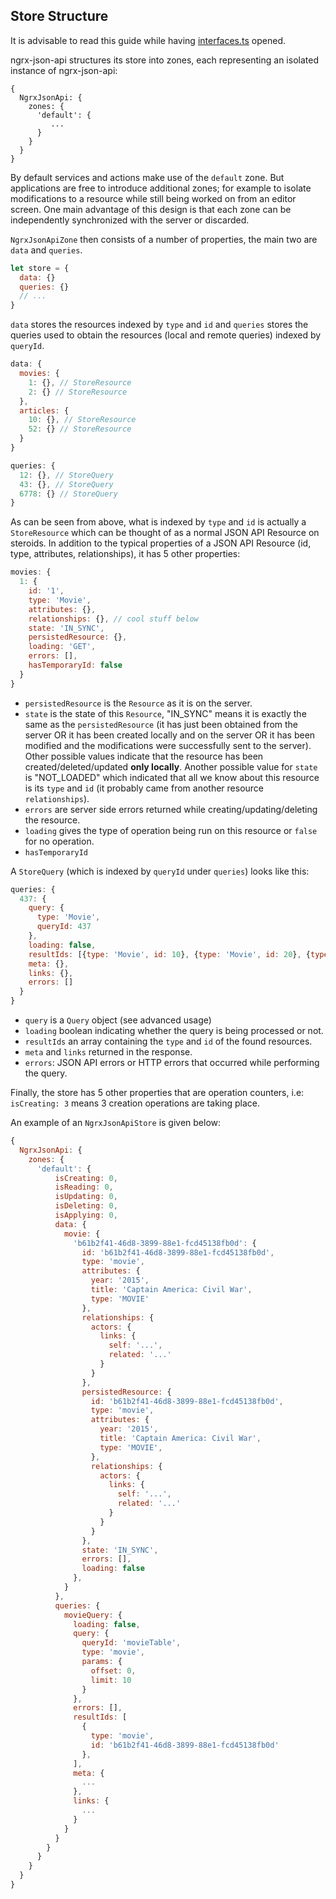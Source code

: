 ## Store Structure

It is advisable to read this guide while having [interfaces.ts](../src/interfaces.ts) opened.

ngrx-json-api structures its store into zones, each representing an isolated instance of ngrx-json-api:

```
{
  NgrxJsonApi: {
    zones: {
      'default': {
         ...
      }
    }
  }
}
```

By default services and actions make use of the `default` zone. But applications are free to introduce additional zones;
for example to isolate modifications to a resource while still being worked on from an editor screen. One main advantage of 
this design is that each zone can be independently synchronized with the server or discarded.

`NgrxJsonApiZone` then consists of a number of properties, the main two are `data` and `queries`.

```js
let store = {
  data: {}
  queries: {}
  // ...
}
```

`data` stores the resources indexed by `type` 
and `id` and `queries` stores the queries used to obtain the resources (local and remote queries) indexed by `queryId`.

```js
data: {
  movies: {
    1: {}, // StoreResource
    2: {} // StoreResource
  },
  articles: {
    10: {}, // StoreResource
    52: {} // StoreResource
  }
}
```

```js
queries: {
  12: {}, // StoreQuery
  43: {}, // StoreQuery
  6778: {} // StoreQuery
}
```

As can be seen from above, what is indexed by `type` and `id` is actually a `StoreResource` which can be thought of as a normal JSON API Resource on steroids. In addition to the typical properties of a JSON API Resource (id, type, attributes, relationships), it has 5 other properties:

```js
movies: {
  1: {
    id: '1',
    type: 'Movie',
    attributes: {},
    relationships: {}, // cool stuff below
    state: 'IN_SYNC',
    persistedResource: {},
    loading: 'GET',
    errors: [],
    hasTemporaryId: false
  }
}
```

  - `persistedResource` is the `Resource` as it is on the server.
  - `state` is the state of this `Resource`, "IN_SYNC" means it is exactly the same as the `persistedResource` (it has just been obtained from the server OR it has been created locally and on the server OR it has been modified and the modifications were successfully sent to the server). Other possible values indicate that the resource has been created/deleted/updated **only locally**. Another possible value for `state` is "NOT_LOADED" which indicated that all we know about this resource is its `type` and `id` (it probably came from another resource `relationships`).
  - `errors` are server side errors returned while creating/updating/deleting the resource.
  - `loading` gives the type of operation being run on this resource or `false` for no operation.
  - `hasTemporaryId`
  
A `StoreQuery` (which is indexed by `queryId` under `queries`) looks like this:

```js
queries: {
  437: {
    query: {
      type: 'Movie',
      queryId: 437
    },
    loading: false,
    resultIds: [{type: 'Movie', id: 10}, {type: 'Movie', id: 20}, {type: 'Movie', id: 53}],
    meta: {},
    links: {},
    errors: []
  }
}
```

  - `query` is a `Query` object (see advanced usage)
  - `loading` boolean indicating whether the query is being processed or not.
  - `resultIds` an array containing the `type` and `id` of the found resources.
  - `meta` and `links` returned in the response.
  - `errors`: JSON API errors or HTTP errors that occurred while performing the query.

Finally, the store has 5 other properties that are operation counters, i.e: `isCreating: 3` means 3 creation operations are taking place.

An example of an `NgrxJsonApiStore` is given below:

```js
{
  NgrxJsonApi: {
    zones: {
      'default': {
          isCreating: 0,
          isReading: 0,
          isUpdating: 0,
          isDeleting: 0,
          isApplying: 0,
          data: {
            movie: {
              'b61b2f41-46d8-3899-88e1-fcd45138fb0d': {
                id: 'b61b2f41-46d8-3899-88e1-fcd45138fb0d',
                type: 'movie',
                attributes: {
                  year: '2015',
                  title: 'Captain America: Civil War',
                  type: 'MOVIE'
                },
                relationships: {
                  actors: {
                    links: {
                      self: '...',
                      related: '...'
                    }
                  }
                },
                persistedResource: {
                  id: 'b61b2f41-46d8-3899-88e1-fcd45138fb0d',
                  type: 'movie',
                  attributes: {
                    year: '2015',
                    title: 'Captain America: Civil War',
                    type: 'MOVIE',
                  },
                  relationships: {
                    actors: {
                      links: {
                        self: '...',
                        related: '...'
                      }
                    }
                  }
                },
                state: 'IN_SYNC',
                errors: [],
                loading: false
              },
            }
          },
          queries: {
            movieQuery: {
              loading: false,
              query: {
                queryId: 'movieTable',
                type: 'movie',
                params: {
                  offset: 0,
                  limit: 10
                }
              },
              errors: [],
              resultIds: [
                {
                  type: 'movie',
                  id: 'b61b2f41-46d8-3899-88e1-fcd45138fb0d'
                },
              ],
              meta: {
                ...
              },
              links: {
                ...
              }
            }
          }
        }
      }
    }
  }
}
```
